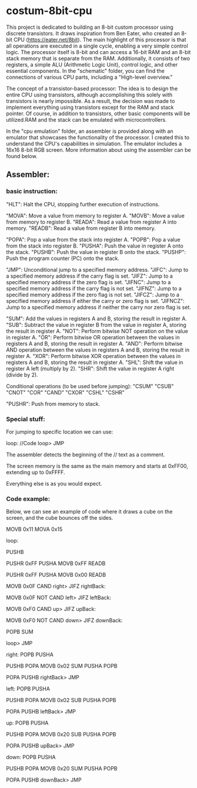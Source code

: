 # costum-8bit-cpu


This project is dedicated to building an 8-bit custom processor using discrete transistors. It draws inspiration from Ben Eater, who created an 8-bit CPU (https://eater.net/8bit). The main highlight of this processor is that all operations are executed in a single cycle, enabling a very simple control logic. The processor itself is 8-bit and can access a 16-bit RAM and an 8-bit stack memory that is separate from the RAM. Additionally, it consists of two registers, a simple ALU (Arithmetic Logic Unit), control logic, and other essential components. In the "schematic" folder, you can find the connections of various CPU parts, including a "High-level overview."

The concept of a transistor-based processor: The idea is to design the entire CPU using transistors, although accomplishing this solely with transistors is nearly impossible. As a result, the decision was made to implement everything using transistors except for the RAM and stack pointer. Of course, in addition to transistors, other basic components will be utilized.RAM and the stack can be emulated with microcontrollers.

In the "cpu emulation" folder, an assembler is provided along with an emulator that showcases the functionality of the processor. I created this to understand the CPU's capabilities in simulation. The emulator includes a 16x16 8-bit RGB screen. More information about using the assembler can be found below.







## Assembler:

### basic instruction:
"HLT": Halt the CPU, stopping further execution of instructions.

"MOVA": Move a value from memory to register A.
"MOVB": Move a value from memory to register B.
"READA": Read a value from register A into memory.
"READB": Read a value from register B into memory.

"POPA": Pop a value from the stack into register A.
"POPB": Pop a value from the stack into register B.
"PUSHA": Push the value in register A onto the stack.
"PUSHB": Push the value in register B onto the stack.
"PUSHP": Push the program counter (PC) onto the stack.

"JMP": Unconditional jump to a specified memory address.
"JIFC": Jump to a specified memory address if the carry flag is set.
"JIFZ": Jump to a specified memory address if the zero flag is set.
"JIFNC": Jump to a specified memory address if the carry flag is not set.
"JIFNZ": Jump to a specified memory address if the zero flag is not set.
"JIFCZ": Jump to a specified memory address if either the carry or zero flag is set.
"JIFNCZ": Jump to a specified memory address if neither the carry nor zero flag is set.

"SUM": Add the values in registers A and B, storing the result in register A.
"SUB": Subtract the value in register B from the value in register A, storing the result in register A.
"NOT": Perform bitwise NOT operation on the value in register A.
"OR": Perform bitwise OR operation between the values in registers A and B, storing the result in register A.
"AND": Perform bitwise AND operation between the values in registers A and B, storing the result in register A.
"XOR": Perform bitwise XOR operation between the values in registers A and B, storing the result in register A.
"SHL": Shift the value in register A left (multiply by 2).
"SHR": Shift the value in register A right (divide by 2).

Conditional operations (to be used before jumping):
    "CSUM"
    "CSUB"
    "CNOT"
    "COR"
    "CAND"
    "CXOR"
    "CSHL"
    "CSHR"


"PUSHR": Push from memory to stack.




### Special stuff:

For jumping to specific location we can use:

loop:
//Code
loop> JMP


The assembler detects the beginning of the // text as a comment.

The screen memory is the same as the main memory and starts at 0xFF00, extending up to 0xFFFF.

Everything else is as you would expect.




### Code example:

Below, we can see an example of code where it draws a cube on the screen, and the cube bounces off the sides.

MOVB 0x11
MOVA 0x15

loop:

PUSHB

PUSHR 0xFF
PUSHA
MOVB 0xFF
READB

PUSHR 0xFF
PUSHA
MOVB 0x00
READB

MOVB 0x0F
CAND
right> JIFZ
rightBack:

MOVB 0x0F
NOT
CAND
left> JIFZ
leftBack:

MOVB 0xF0
CAND
up> JIFZ
upBack:

MOVB 0xF0
NOT
CAND
down> JIFZ
downBack:

POPB
SUM

loop> JMP





right:
  POPB
  PUSHA

  PUSHB POPA
  MOVB 0x02
  SUM
  PUSHA POPB

  POPA
  PUSHB
rightBack> JMP


left:
  POPB
  PUSHA

  PUSHB POPA
  MOVB 0x02
  SUB
  PUSHA POPB

  POPA
  PUSHB
leftBack> JMP




up:
  POPB
  PUSHA

  PUSHB POPA
  MOVB 0x20
  SUB
  PUSHA POPB

  POPA
  PUSHB
upBack> JMP


down:
  POPB
  PUSHA

  PUSHB POPA
  MOVB 0x20
  SUM
  PUSHA POPB

  POPA
  PUSHB
downBack> JMP